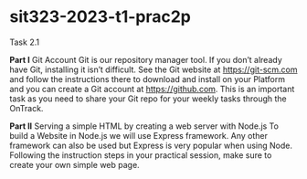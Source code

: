 # sit323-2023-t1-prac2p
Task 2.1



**Part I**
Git Account
Git is our repository manager tool. If you don’t already have Git, installing it isn’t difficult. See the Git
website at https://git-scm.com and follow the instructions there to download and install on your
Platform and you can create a Git account at https://github.com. This is an important task as you
need to share your Git repo for your weekly tasks through the OnTrack.


**Part II**
Serving a simple HTML by creating a web server with Node.js
To build a Website in Node.js we will use Express framework. Any other framework can also be used
but Express is very popular when using Node. Following the instruction steps in your practical
session, make sure to create your own simple web page.



